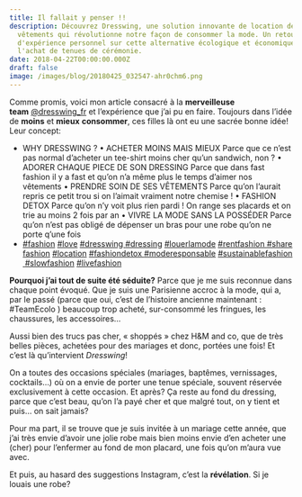 ```yaml
---
title: Il fallait y penser !!
description: Découvrez Dresswing, une solution innovante de location de
  vêtements qui révolutionne notre façon de consommer la mode. Un retour
  d'expérience personnel sur cette alternative écologique et économique à
  l'achat de tenues de cérémonie.
date: 2018-04-22T00:00:00.000Z
draft: false
image: /images/blog/20180425_032547-ahr0chm6.png
---
```

Comme promis, voici mon article consacré à la **merveilleuse team** [@dresswing_fr](https://www.instagram.com/dresswing_fr/) et l’expérience que j’ai pu en faire. Toujours dans l’idée de **moins** et **mieux** **consommer**, ces filles là ont eu une sacrée bonne idée! Leur concept:

- WHY DRESSWING ?
  • ACHETER MOINS MAIS MIEUX
  Parce que ce n’est pas normal d’acheter un tee-shirt moins cher qu’un sandwich, non ?
  • ADORER CHAQUE PIECE DE SON DRESSING
  Parce que dans fast fashion il y a fast et qu’on n’a même plus le temps d’aimer nos vêtements
  • PRENDRE SOIN DE SES VÊTEMENTS
  Parce qu’on l’aurait repris ce petit trou si on l’aimait vraiment notre chemise !
  • FASHION DETOX
  Parce qu’on n’y voit plus rien pardi ! On range ses placards et on trie au moins 2 fois par an
  • VIVRE LA MODE SANS LA POSSÉDER
  Parce qu’on n’est pas obligé de dépenser un bras pour une robe qu’on ne porte q’une fois
- [#fashion](https://www.instagram.com/explore/tags/fashion/) [#love](https://www.instagram.com/explore/tags/love/) [#dresswing ](https://www.instagram.com/explore/tags/dresswing/)[#dressing](https://www.instagram.com/explore/tags/dressing/) [#louerlamode](https://www.instagram.com/explore/tags/louerlamode/) [#rentfashion ](https://www.instagram.com/explore/tags/rentfashion/)[#sharefashion](https://www.instagram.com/explore/tags/sharefashion/) [#location](https://www.instagram.com/explore/tags/location/) [#fashiondetox ](https://www.instagram.com/explore/tags/fashiondetox/)[#moderesponsable](https://www.instagram.com/explore/tags/moderesponsable/) [#sustainablefashion ](https://www.instagram.com/explore/tags/sustainablefashion/)[#slowfashion](https://www.instagram.com/explore/tags/slowfashion/) [#livefashion](https://www.instagram.com/explore/tags/livefashion/)

**Pourquoi j’ai tout de suite été séduite?** Parce que je me suis reconnue dans chaque point évoqué. Que je suis une Parisienne accroc à la mode, qui a, par le passé (parce que oui, c’est de l’histoire ancienne maintenant : #TeamEcolo ) beaucoup trop acheté, sur-consommé les fringues, les chaussures, les accessoires…

Aussi bien des trucs pas cher, « shoppés » chez H&M and co, que de très belles pièces, achetées pour des mariages et donc, portées une fois! Et c’est là qu’intervient _Dresswing_!

On a toutes des occasions spéciales (mariages, baptêmes, vernissages, cocktails…) où on a envie de porter une tenue spéciale, souvent réservée exclusivement à cette occasion. Et après? Ça reste au fond du dressing, parce que c’est beau, qu’on l’a payé cher et que malgré tout, on y tient et puis… on sait jamais?


Pour ma part, il se trouve que je suis invitée à un mariage cette année, que j’ai très envie d’avoir une jolie robe mais bien moins envie d’en acheter une (cher) pour l’enfermer au fond de mon placard, une fois qu’on m’aura vue avec.

Et puis, au hasard des suggestions Instagram, c’est la **révélation**. Si je louais une robe?
